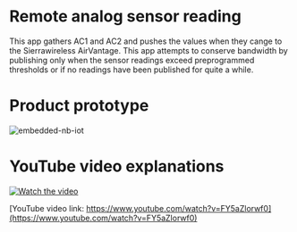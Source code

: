 Remote analog sensor reading
================

This app gathers AC1 and AC2 and pushes the values when they cange to the Sierrawireless AirVantage. This app
attempts to conserve bandwidth by publishing only when the sensor readings exceed preprogrammed thresholds or if no readings have been published for quite a while.

# Product prototype

![embedded-nb-iot](https://user-images.githubusercontent.com/18221570/56745536-d775bf80-677a-11e9-81bb-84629ed1cbd6.jpg)

# YouTube video explanations

[![Watch the video](https://user-images.githubusercontent.com/18221570/56748348-fa56a280-677f-11e9-950b-d2f5f45267cb.PNG)](https://www.youtube.com/watch?v=FY5aZlorwf0)

[YouTube video link: https://www.youtube.com/watch?v=FY5aZlorwf0](https://www.youtube.com/watch?v=FY5aZlorwf0)

